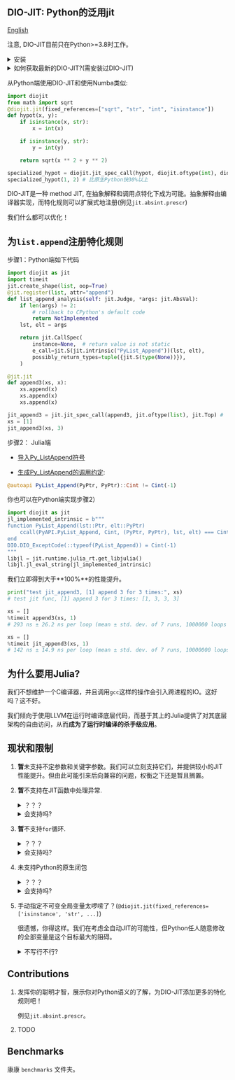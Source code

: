 ## DIO-JIT:  Python的泛用jit

[English](./README.md)

注意, DIO-JIT目前只在Python>=3.8时工作。


<details><summary>安装</summary>
<p>

<details><summary>1: 安装Julia(我们的"底层代码编译服务"提供者)</summary>
<p>

推荐以如下方式安装Julia:

- [scoop](http://scoop.sh/) (Windows)
- [julialang.org](https://julialang.org/downloads) (Windows)
- [jill.py](https://github.com/johnnychen94/jill.py) (跨平台，但安装路径不符合Windows上Unix用户习惯):
    
    `pip install jill && jill install 1.6 --upstream Official`

- [jill](https://github.com/abelsiqueira/jill) (Mac and Linux):
    
    `bash -ci "$(curl -fsSL https://raw.githubusercontent.com/abelsiqueira/jill/master/jill.sh)"`

</p>
</details>

<details><summary>2: 在Julia中安装 DIO.jl</summary>
<p>

输入 `julia` 打开REPL

```julia
julia>
# 按下 ]
pkg> add https://github.com/thautwarm/DIO.jl
# 按下 backspace 键
julia> using DIO # 预编译
```

</p>
</details>

<details><summary>3: 安装Python</summary>
<p>

`pip install git+https://github.com/thautwarm/diojit`

</p>
</details>

</p>
</details>

<details><summary>如何获取最新的DIO-JIT?(需安装过DIO-JIT)</summary>
<p>

```
pip install -U diojit
julia -e "using Pkg; Pkg.update(string(:DIO));using DIO"
``` 

</p>
</details>

从Python端使用DIO-JIT和使用Numba类似:
```python
import diojit
from math import sqrt
@diojit.jit(fixed_references=["sqrt", "str", "int", "isinstance"])
def hypot(x, y):
    if isinstance(x, str):
        x = int(x)

    if isinstance(y, str):
        y = int(y)

    return sqrt(x ** 2 + y ** 2)

specialized_hypot = diojit.jit_spec_call(hypot, diojit.oftype(int), diojit.oftype(int))
specialized_hypot(1, 2) # 比原生Python快30%以上
```

DIO-JIT是一种 method JIT, 在抽象解释和调用点特化下成为可能。抽象解释由编译器实现，而特化规则可以扩展式地注册(例见`jit.absint.prescr`)

我们什么都可以优化！

## 为`list.append`注册特化规则

步骤1：Python端如下代码

```python
import diojit as jit
import timeit
jit.create_shape(list, oop=True)
@jit.register(list, attr="append")
def list_append_analysis(self: jit.Judge, *args: jit.AbsVal):
    if len(args) != 2:
        # rollback to CPython's default code
        return NotImplemented
    lst, elt = args

    return jit.CallSpec(
        instance=None,  # return value is not static
        e_call=jit.S(jit.intrinsic("PyList_Append"))(lst, elt),
        possibly_return_types=tuple({jit.S(type(None))}),
    )

@jit.jit
def append3(xs, x):
    xs.append(x)
    xs.append(x)
    xs.append(x)

jit_append3 = jit.jit_spec_call(append3, jit.oftype(list), jit.Top) # 'Top' means 'Any'
xs = [1]
jit_append3(xs, 3)
```

步骤2： Julia端

- [导入Py_ListAppend符号](https://github.com/thautwarm/DIO.jl/blob/182a995cf0543007ef5d7089e5fdbbb8104f8e02/src/dynamic.jl#L32)

- [生成Py_ListAppend的调用约定](https://github.com/thautwarm/DIO.jl/blob/182a995cf0543007ef5d7089e5fdbbb8104f8e02/src/dynamic.jl#L50):

```julia
@autoapi PyList_Append(PyPtr, PyPtr)::Cint != Cint(-1)
```

你也可以在Python端实现步骤2）

```python
import diojit as jit
jl_implemented_intrinsic = b"""
function PyList_Append(lst::Ptr, elt::PyPtr)
    ccall(PyAPI.PyList_Append, Cint, (PyPtr, PyPtr), lst, elt) === Cint(-1)
end
DIO.DIO_ExceptCode(::typeof(PyList_Append)) = Cint(-1)
"""
libjl = jit.runtime.julia_rt.get_libjulia()
libjl.jl_eval_string(jl_implemented_intrinsic)
```

我们立即得到大于**100%**的性能提升。
```python
print("test jit_append3, [1] append 3 for 3 times:", xs)
# test jit func, [1] append 3 for 3 times: [1, 3, 3, 3]

xs = []
%timeit append3(xs, 1)
# 293 ns ± 26.2 ns per loop (mean ± std. dev. of 7 runs, 1000000 loops each)

xs = []
%timeit jit_append3(xs, 1)
# 142 ns ± 14.9 ns per loop (mean ± std. dev. of 7 runs, 10000000 loops each)
```

## 为什么要用Julia?

我们不想维护一个C编译器，并且调用`gcc`这样的操作会引入跨进程的IO。这好吗？这不好。

我们倾向于使用LLVM在运行时编译底层代码，而基于其上的Julia提供了对其底层架构的自由访问，从而**成为了运行时编译的杀手级应用**。

## 现状和限制

1. **暂**未支持不定参数和关键字参数。我们可以立刻支持它们，并提供较小的JIT性能提升。但由此可能引来后向兼容的问题，权衡之下还是暂且搁置。

2. **暂**不支持在JIT函数中处理异常.
    
    <details><summary>？？？</summary>
    <p>
    
    还未实现从相关的CPython字节码到无类型DIO IR的转译(`jit.absint.abs.In_Stmt`)

    </p>
    </details>
    
    <details><summary>会支持吗?</summary>
    <p>
    
    会的。

    实际上，目前JIT函数内部的调用可以正常抛错。这样的错误无法被JIT函数处理，而是被交给更上层。

    在我们有精力实现对应的（错误处理）字节码到无类型 DIO IR的转译后，JIT函数中将可以做错误处理。

    P.S: 这会和`for`循环的支持同时实现。

    </p>
    </details>

3. **暂**不支持`for`循环.

    <details><summary>？？？</summary>
    <p>

    首先，在CPython中，`for`循环的视线依赖错误处理，而这目前还未支持。
    
    其次，我们在考虑一个更高效的`for`循环实现，可能会提议一个`__citer__`协议用以JIT函数的优化。而这需要和Python开发者进一步探讨。

    </p>
    </details>

    <details><summary>会支持吗?</summary>
    <p>
    
    嗯。

    这会和错误处理同时实现。快速`for`可能会引入得更晚一些。

    </p>
    </details>

4. 未支持Python的原生闭包

    <details><summary>？？？</summary>
    <p>

    在命令式语言中，闭包使用一种叫`cell`的数据结构来实现可变(mutable)的自由变量(free variables)。

    然而，在动态语言里边，优化可写的闭包是一个相当困难的问题。
    
    我们建议你使用`types.MethodType`创建自由变量不可变的闭包，这是DIO-JIT（很快就能）高效优化的写法。
    
    ```python
    import types
    def f(freevars, z):
            x, y = freevars
            return x + y + z
    
    def hof(x, y):
        return types.MethodType(f, (x, y))
    ```

    </p>
    </details>

    <details><summary>会支持吗?</summary>
    <p>
    
    会是会的，毕竟我们的目的是覆盖所有的CPython代码。
    
    但对此不要期待很大性能提升。

    </p>
    </details>

5. 手动指定不可变全局变量太啰嗦了？(`@diojit.jit(fixed_references=['isinstance', 'str', ...]`) 

    很遗憾，你得这样。我们在考虑全自动JIT的可能性，但Python任人随意修改的全部变量是这个目标最大的阻碍。
    
    <details><summary>不写行不行?</summary>
    <p>
    
    可能会可以的。

    近期CPython优化了存储全局变量的字典。字典的内存布局多了一个名为`ma_version_tag`的数字，用以指示字典最近被写入过。这个改动可能可以用来触发JIT函数的重编译。

    这还需要更多的研究。

    </p>
    </details>

## Contributions

1. 发挥你的聪明才智，展示你对Python语义的了解，为DIO-JIT添加更多的特化规则吧！

    例见`jit.absint.prescr`。
2. TODO

## Benchmarks

康康 `benchmarks` 文件夹。

